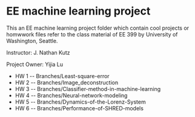 # EE machine learning project
This an EE machine learning project folder which contain cool projects or homwwork files refer to the class material of EE 399 by University of Washington, Seattle.

Instructor: J. Nathan Kutz

Project Owner: Yijia Lu

* HW 1 -- Branches/Least-square-error
* HW 2 -- Branches/Image_deconstruction
* HW 3 -- Branches/Classifier-method-in-machine-learning
* HW 4 -- Branches/Neural-network-modeling
* HW 5 -- Branches/Dynamics-of-the-Lorenz-System
* HW 6 -- Branches/Performance-of-SHRED-models
